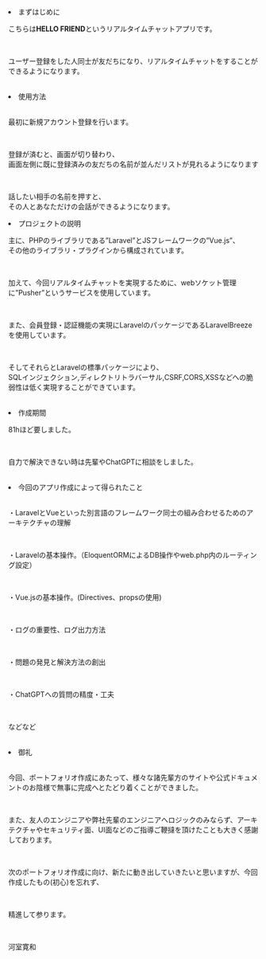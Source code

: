 <li>まずはじめに</li>
<p>こちらは<b>HELLO FRIEND</b>というリアルタイムチャットアプリです。</p>
<br>
<p>ユーザー登録をした人同士が友だちになり、リアルタイムチャットをすることができるようになります。</p>
<br>
<li>使用方法</li>
<br>
<p>最初に新規アカウント登録を行います。</p>
<br>
<p>登録が済むと、画面が切り替わり、
<br>
画面左側に既に登録済みの友だちの名前が並んだリストが見れるようになります</p>
<br>
<p>話したい相手の名前を押すと、<br>
その人とあなただけの会話ができるようになります。</p>

<li>プロジェクトの説明</li>
<p>主に、PHPのライブラリである”Laravel”とJSフレームワークの”Vue.js”、
<br>その他のライブラリ・プラグインから構成されています。</p>
<br>
<p>加えて、今回リアルタイムチャットを実現するために、webソケット管理に”Pusher”というサービスを使用しています。</p>
<br>
<p>また、会員登録・認証機能の実現にLaravelのパッケージであるLaravelBreezeを使用しています。</p>
<br>
<p>そしてそれらとLaravelの標準パッケージにより、<br>
SQLインジェクション,ディレクトリトラバーサル,CSRF,CORS,XSSなどへの脆弱性は低く実現することができています。</p>
<br>
<li>作成期間</li>
<p>81hほど要しました。</p>
<br>
<p>自力で解決できない時は先輩やChatGPTに相談をしました。</p>
<br>
<li>今回のアプリ作成によって得られたこと</li>
<br>
<p>・LaravelとVueといった別言語のフレームワーク同士の組み合わせるためのアーキテクチャの理解</p>
<br>
<p>・Laravelの基本操作。（EloquentORMによるDB操作やweb.php内のルーティング設定）</p>
<br>
<p>・Vue.jsの基本操作。(Directives、propsの使用)</p>
<br>
<p>・ログの重要性、ログ出力方法</p>
<br>
<p>・問題の発見と解決方法の創出</p>
<br>
<p>・ChatGPTへの質問の精度・工夫</p>
<br>
<p>などなど</p>
<br>
<li>御礼</li>
<br>
<p>今回、ポートフォリオ作成にあたって、様々な諸先輩方のサイトや公式ドキュメントのお陰様で無事に完成へとたどり着くことができました。</p>
<br>
<p>また、友人のエンジニアや弊社先輩のエンジニアへロジックのみならず、アーキテクチャやセキュリティ面、UI面などのご指導ご鞭撻を頂けたことも大きく感謝しております。</p>
<br>
<p>次のポートフォリオ作成に向け、新たに動き出していきたいと思いますが、今回作成したもの(初心)を忘れず、</p>
<br>
<p>精進して参ります。</p>
<br>
<p>河室寛和</p>
